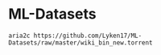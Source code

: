# ML-Datasets

```
aria2c https://github.com/Lyken17/ML-Datasets/raw/master/wiki_bin_new.torrent
```


